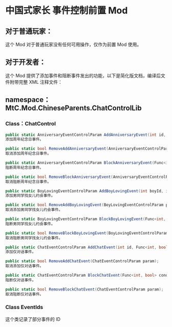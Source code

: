 # 中国式家长 事件控制前置 Mod

## 对于普通玩家：
这个 Mod 对于普通玩家没有任何可用操作，仅作为前置 Mod 使用。

## 对于开发者：
这个 Mod 提供了添加事件和阻断事件发出的功能，以下是简化版文档，编译后文件附带完整 XML 注释文件：
## namespace：MtC.Mod.ChineseParents.ChatControlLib
### Class：ChatControl
``` C#
public static AnniversaryEventControlParam AddAnniversaryEvent(int id, Func<int, bool> condition, Action<int> after);
添加周年纪念日事件。

public static bool RemoveAddAnniversaryEvent(AnniversaryEventControlParam param);
取消添加周年纪念日事件。

public static AnniversaryEventControlParam BlockAnniversaryEvent(Func<int, bool> condition, Action<int> after);
阻断周年纪念日事件。

public static bool RemoveBlockAnniversaryEvent(AnniversaryEventControlParam param);
取消阻断周年纪念日事件。

public static BoyLovingEventControlParam AddBoyLovingEvent(int boyId, int eventId, Func<int, int, bool> condition, Action<int, int> after);
添加男同学找女儿约会事件。

public static bool RemoveAddBoyLovingEvent(BoyLovingEventControlParam param);
取消添加男同学找女儿约会事件。

public static BoyLovingEventControlParam BlockBoyLovingEvent(Func<int, int, bool> condition, Action<int, int> after);
阻断男同学找女儿约会事件。

public static bool RemoveBlockBoyLovingEvent(BoyLovingEventControlParam param);
取消阻断男同学找女儿约会事件。

public static ChatEventControlParam AddChatEvent(int id, Func<int, bool> condition, Action<int> after);
添加仅对话事件。

public static bool RemoveAddChatEvent(ChatEventControlParam param);
取消添加仅对话事件。

public static ChatEventControlParam BlockChatEvent(Func<int, bool> condition, Action<int> after);
阻断仅对话事件。

public static bool RemoveBlockChatEvent(ChatEventControlParam param);
取消阻断仅对话事件。
```

### Class EventIds
这个类记录了部分事件的 ID
